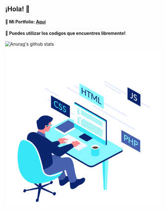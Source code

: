 ## ¡Hola! 🚀

#### 📌 Mi Portfolio: [Aquí](http://portfoli0-fiammamuscari.vercel.app) 
#### 📌 Puedes utilizar los codigos que encuentres libremente!

![Anurag's github stats](https://github-readme-stats.vercel.app/api?username=FiammaMuscari&show_icons=true&theme=radical)

![](img/typing.gif)
